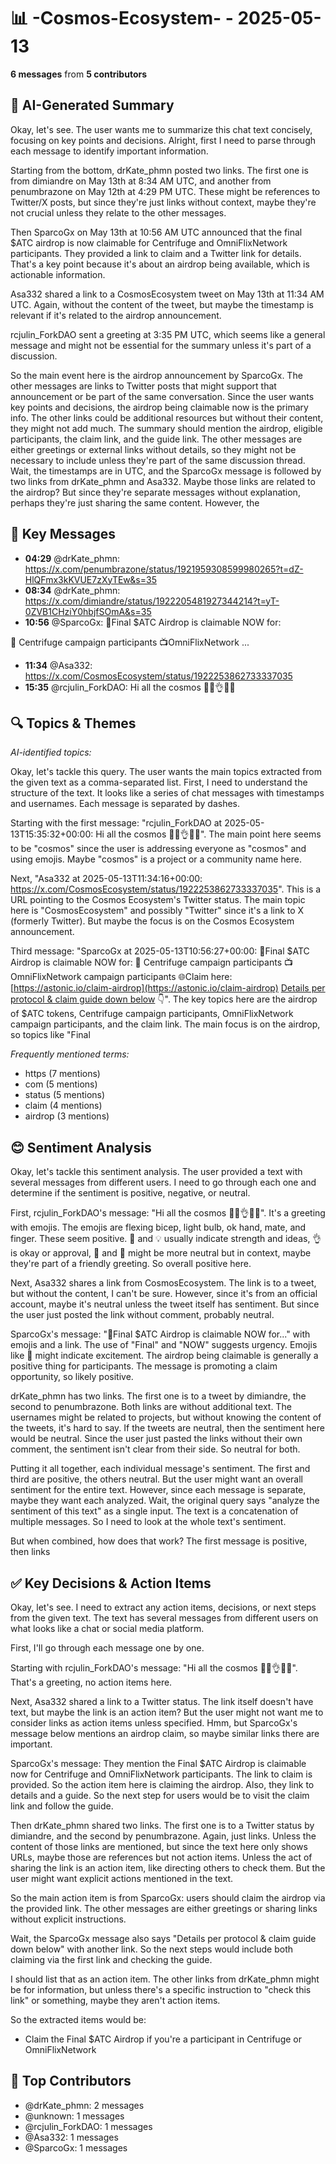 # 📊 -Cosmos-Ecosystem- - 2025-05-13
**6 messages** from **5 contributors**

## 📝 AI-Generated Summary
<think>
Okay, let's see. The user wants me to summarize this chat text concisely, focusing on key points and decisions. Alright, first I need to parse through each message to identify important information.

Starting from the bottom, drKate_phmn posted two links. The first one is from dimiandre on May 13th at 8:34 AM UTC, and another from penumbrazone on May 12th at 4:29 PM UTC. These might be references to Twitter/X posts, but since they're just links without context, maybe they're not crucial unless they relate to the other messages.

Then SparcoGx on May 13th at 10:56 AM UTC announced that the final $ATC airdrop is now claimable for Centrifuge and OmniFlixNetwork participants. They provided a link to claim and a Twitter link for details. That's a key point because it's about an airdrop being available, which is actionable information.

Asa332 shared a link to a CosmosEcosystem tweet on May 13th at 11:34 AM UTC. Again, without the content of the tweet, but maybe the timestamp is relevant if it's related to the airdrop announcement.

rcjulin_ForkDAO sent a greeting at 3:35 PM UTC, which seems like a general message and might not be essential for the summary unless it's part of a discussion.

So the main event here is the airdrop announcement by SparcoGx. The other messages are links to Twitter posts that might support that announcement or be part of the same conversation. Since the user wants key points and decisions, the airdrop being claimable now is the primary info. The other links could be additional resources but without their content, they might not add much. The summary should mention the airdrop, eligible participants, the claim link, and the guide link. The other messages are either greetings or external links without details, so they might not be necessary to include unless they're part of the same discussion thread. Wait, the timestamps are in UTC, and the SparcoGx message is followed by two links from drKate_phmn and Asa332. Maybe those links are related to the airdrop? But since they're separate messages without explanation, perhaps they're just sharing the same content. However, the

## 💬 Key Messages
- **04:29** @drKate_phmn: https://x.com/penumbrazone/status/1921959308599980265?t=dZ-HlQFmx3kKVUE7zXyTEw&s=35
- **08:34** @drKate_phmn: https://x.com/dimiandre/status/1922205481927344214?t=yT-0ZVB1CHziY0hbjfSOmA&s=35
- **10:56** @SparcoGx: 🚨Final $ATC Airdrop is claimable NOW for:  

💫 Centrifuge campaign participants
📺OmniFlixNetwork ...
- **11:34** @Asa332: https://x.com/CosmosEcosystem/status/1922253862733337035
- **15:35** @rcjulin_ForkDAO: Hi all the cosmos 💪💡👌🧉🫵

## 🔍 Topics & Themes
*AI-identified topics:*
> <think>
Okay, let's tackle this query. The user wants the main topics extracted from the given text as a comma-separated list. First, I need to understand the structure of the text. It looks like a series of chat messages with timestamps and usernames. Each message is separated by dashes.

Starting with the first message: "rcjulin_ForkDAO at 2025-05-13T15:35:32+00:00: Hi all the cosmos 💪💡👌🧉🫵". The main point here seems to be "cosmos" since the user is addressing everyone as "cosmos" and using emojis. Maybe "cosmos" is a project or a community name here.

Next, "Asa332 at 2025-05-13T11:34:16+00:00: https://x.com/CosmosEcosystem/status/1922253862733337035". This is a URL pointing to the Cosmos Ecosystem's Twitter status. The main topic here is "CosmosEcosystem" and possibly "Twitter" since it's a link to X (formerly Twitter). But maybe the focus is on the Cosmos Ecosystem announcement.

Third message: "SparcoGx at 2025-05-13T10:56:27+00:00: 🚨Final $ATC Airdrop is claimable NOW for:  💫 Centrifuge campaign participants  📺OmniFlixNetwork campaign participants  🌐Claim here: [https://astonic.io/claim-airdrop](https://astonic.io/claim-airdrop)  [ ](https://x.com/Astonic_XYZ/status/1922238376859578860)[Details per protocol & claim guide down below](https://x.com/Astonic_XYZ/status/1922238376859578860) 👇". The key topics here are the airdrop of $ATC tokens, Centrifuge campaign participants, OmniFlixNetwork campaign participants, and the claim link. The main focus is on the airdrop, so topics like "Final

*Frequently mentioned terms:*
- https (7 mentions)
- com (5 mentions)
- status (5 mentions)
- claim (4 mentions)
- airdrop (3 mentions)

## 😊 Sentiment Analysis
<think>
Okay, let's tackle this sentiment analysis. The user provided a text with several messages from different users. I need to go through each one and determine if the sentiment is positive, negative, or neutral.

First, rcjulin_ForkDAO's message: "Hi all the cosmos 💪💡👌🧉🫵". It's a greeting with emojis. The emojis are flexing bicep, light bulb, ok hand, mate, and finger. These seem positive. 💪 and 💡 usually indicate strength and ideas, 👌 is okay or approval, 🧉 and 🫵 might be more neutral but in context, maybe they're part of a friendly greeting. So overall positive here.

Next, Asa332 shares a link from CosmosEcosystem. The link is to a tweet, but without the content, I can't be sure. However, since it's from an official account, maybe it's neutral unless the tweet itself has sentiment. But since the user just posted the link without comment, probably neutral.

SparcoGx's message: "🚨Final $ATC Airdrop is claimable NOW for..." with emojis and a link. The use of "Final" and "NOW" suggests urgency. Emojis like 🚨 might indicate excitement. The airdrop being claimable is generally a positive thing for participants. The message is promoting a claim opportunity, so likely positive.

drKate_phmn has two links. The first one is to a tweet by dimiandre, the second to penumbrazone. Both links are without additional text. The usernames might be related to projects, but without knowing the content of the tweets, it's hard to say. If the tweets are neutral, then the sentiment here would be neutral. Since the user just pasted the links without their own comment, the sentiment isn't clear from their side. So neutral for both.

Putting it all together, each individual message's sentiment. The first and third are positive, the others neutral. But the user might want an overall sentiment for the entire text. However, since each message is separate, maybe they want each analyzed. Wait, the original query says "analyze the sentiment of this text" as a single input. The text is a concatenation of multiple messages. So I need to look at the whole text's sentiment.

But when combined, how does that work? The first message is positive, then links

## ✅ Key Decisions & Action Items
<think>
Okay, let's see. I need to extract any action items, decisions, or next steps from the given text. The text has several messages from different users on what looks like a chat or social media platform. 

First, I'll go through each message one by one. 

Starting with rcjulin_ForkDAO's message: "Hi all the cosmos 💪💡👌🧉🫵". That's a greeting, no action items here.

Next, Asa332 shared a link to a Twitter status. The link itself doesn't have text, but maybe the link is an action item? But the user might not want me to consider links as action items unless specified. Hmm, but SparcoGx's message below mentions an airdrop claim, so maybe similar links there are important.

SparcoGx's message: They mention the Final $ATC Airdrop is claimable now for Centrifuge and OmniFlixNetwork participants. The link to claim is provided. So the action item here is claiming the airdrop. Also, they link to details and a guide. So the next step for users would be to visit the claim link and follow the guide.

Then drKate_phmn shared two links. The first one is to a Twitter status by dimiandre, and the second by penumbrazone. Again, just links. Unless the content of those links are mentioned, but since the text here only shows URLs, maybe those are references but not action items. Unless the act of sharing the link is an action item, like directing others to check them. But the user might want explicit actions mentioned in the text. 

So the main action item is from SparcoGx: users should claim the airdrop via the provided link. The other messages are either greetings or sharing links without explicit instructions. 

Wait, the SparcoGx message also says "Details per protocol & claim guide down below" with another link. So the next steps would include both claiming via the first link and checking the guide. 

I should list that as an action item. The other links from drKate_phmn might be for information, but unless there's a specific instruction to "check this link" or something, maybe they aren't action items. 

So the extracted items would be:

- Claim the Final $ATC Airdrop if you're a participant in Centrifuge or OmniFlixNetwork

## 👥 Top Contributors
- @drKate_phmn: 2 messages
- @unknown: 1 messages
- @rcjulin_ForkDAO: 1 messages
- @Asa332: 1 messages
- @SparcoGx: 1 messages